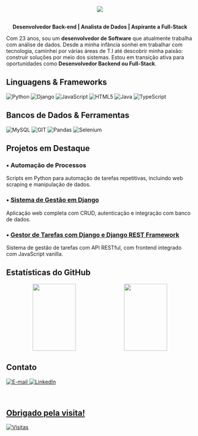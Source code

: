 <div align="center">
<img src="https://capsule-render.vercel.app/api?type=soft&theme=dark&animation=blinking&height=200&section=header&text=Arthur%20Aguiar&fontSize=90&desc=Back-end%20Software%20Developer&descSize=20&descAlignY=80" />
</div>

<br>

<div align="center"> 

**Desenvolvedor Back-end | Analista de Dados | Aspirante a Full-Stack** 

</div>

Com 23 anos, sou um **desenvolvedor de Software** que atualmente trabalha com análise de dados. Desde a minha infância sonhei em trabalhar com tecnologia, caminhei por várias áreas de T.I até descobrir minha paixão: construir soluções por meio dos sistemas. Estou em transição ativa para oportunidades como **Desenvolvedor Backend ou Full-Stack**.
<br>

## Linguagens & Frameworks

![Python](https://img.shields.io/badge/python-1E1E1E?style=for-the-badge&logo=python&logoColor=ffffff)
![Django](https://img.shields.io/badge/django-1E1E1E?style=for-the-badge&logo=django&logoColor=ffffff)
![JavaScript](https://img.shields.io/badge/javascript-1E1E1E?style=for-the-badge&logo=javascript&logoColor=ffffff)
![HTML5](https://img.shields.io/badge/HTML5-1E1E1E?style=for-the-badge&logo=html5&logoColor=ffffff)
![Java](https://img.shields.io/badge/java-1E1E1E?style=for-the-badge&logo=openjdk&logoColor=ffffff)
![TypeScript](https://img.shields.io/badge/typescript-1E1E1E?style=for-the-badge&logo=typescript&logoColor=ffffff)

## Bancos de Dados & Ferramentas

![MySQL](https://img.shields.io/badge/mysql-1E1E1E.svg?style=for-the-badge&logo=mysql&logoColor=ffffff)
![GIT](https://img.shields.io/badge/GIT-1E1E1E?style=for-the-badge&logo=git&logoColor=ffffff)
![Pandas](https://img.shields.io/badge/pandas-1E1E1E?style=for-the-badge&logo=pandas&logoColor=ffffff)
![Selenium](https://img.shields.io/badge/Selenium-1E1E1E?style=for-the-badge&logo=selenium&logoColor=ffffff)

## Projetos em Destaque

### • Automação de Processos
Scripts em Python para automação de tarefas repetitivas, incluindo web scraping e manipulação de dados.

### • <a href="https://github.com/imthur/Learning-Log" target="_blank">Sistema de Gestão em Django</a><br>
Aplicação web completa com CRUD, autenticação e integração com banco de dados.

### • <a href="https://github.com/imthur/ToDoList" target="_blank">Gestor de Tarefas com Django e Django REST Framework</a><br>
Sistema de gestão de tarefas com API RESTful, com frontend integrado com JavaScript vanilla.


## Estatísticas do GitHub

<div align="center">
  <img height="180px" width="48%" src="https://github-readme-stats.vercel.app/api?username=imthur&show_icons=true&theme=dark&hide_border=true&hide_rank=true" />
  <img height="180px" width="48%" src="https://github-readme-stats.vercel.app/api/top-langs/?username=imthur&theme=dark&hide_border=true&layout=compact" />
</div>



## Contato

<div>
  <a href="mailto:arthuraguiardev@gmail.com">
    <img src="https://img.shields.io/badge/Gmail-1E1E1E?style=for-the-badge&logo=gmail&logoColor=white" alt="E-mail">
  <a href="https://linkedin.com/comm/mynetwork/discovery-see-all?usecase=PEOPLE_FOLLOWS&followMember=arthuraguiar8708" target="_blank">
    <img src="https://img.shields.io/badge/-LinkedIn-1E1E1E?style=for-the-badge&logo=linkedin&logoColor=white" alt="LinkedIn">
</div>

<br>
<br>

## Obrigado pela visita!
[![Visitas](https://komarev.com/ghpvc/?username=imthur&color=1E1E1E&style=for-the-badge&text-color=white)](https://github.com/imthur)
